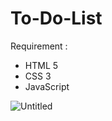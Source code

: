 # To-Do-List
Requirement :
  - HTML 5
  - CSS 3
  - JavaScript
  
![Untitled](https://user-images.githubusercontent.com/121647765/234464128-22610bf1-53e4-4233-896f-aec06b8528b4.png)
